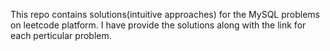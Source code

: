 This repo contains solutions(intuitive approaches) for the MySQL problems on leetcode platform. I have provide the solutions along with the link for each perticular problem.
